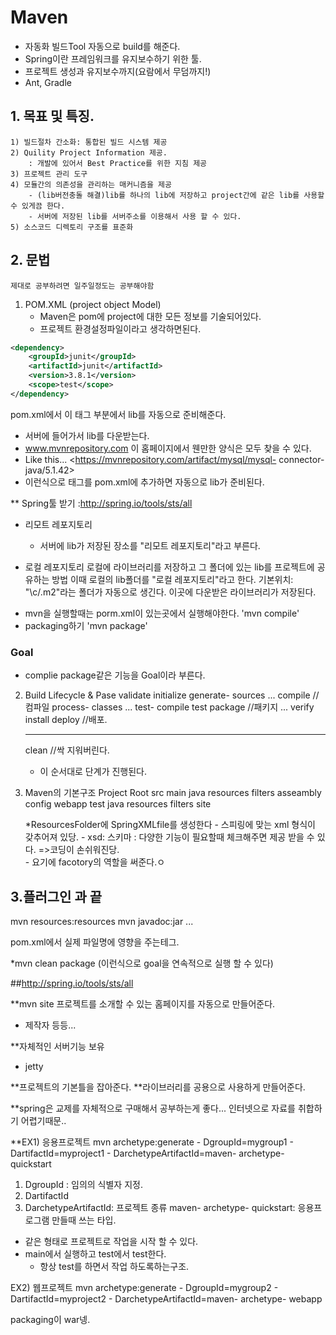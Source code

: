 
# Maven
- 자동화 빌드Tool 자동으로 build를 해준다.
- Spring이란 프레임워크를 유지보수하기 위한 툴.
- 프로젝트 생성과 유지보수까지(요람에서 무덤까지!)
- Ant, Gradle

## 1. 목표 및 특징.
    1) 빌드절차 간소화: 통합된 빌드 시스템 제공
    2) Quility Project Information 제공.
        : 개발에 있어서 Best Practice를 위한 지침 제공
    3) 프로젝트 관리 도구
    4) 모듈간의 의존성을 관리하는 매커니즘을 제공
        - (lib버전충돌 해결)lib를 하나의 lib에 저장하고 project간에 같은 lib를 사용할 수 있게끔 한다.
        - 서버에 저장된 lib를 서버주소를 이용해서 사용 할 수 있다.
    5) 소스코드 디렉토리 구조를 표준화


## 2. 문법
    제대로 공부하려면 일주일정도는 공부해야함
1) POM.XML (project object Model)
      - Maven은 pom에 project에 대한 모든 정보를 기술되어있다.	
     - 프로젝트 환경설정파일이라고 생각하면된다.
~~~ XML
<dependency>
    <groupId>junit</groupId>
    <artifactId>junit</artifactId>
    <version>3.8.1</version>
    <scope>test</scope>
</dependency>
~~~

pom.xml에서 이 <dependency>태그 부분에서 lib를 자동으로 준비해준다.
- 서버에 들어가서 lib를 다운받는다.
-  www.mvnrepository.com 이 홈페이지에서 웬만한 양식은 모두 찾을 수 있다.
- Like this... <https://mvnrepository.com/artifact/mysql/mysql- connector- java/5.1.42>
- 이런식으로  <dependency>태그를 pom.xml에 추가하면 자동으로 lib가 준비된다.

** Spring툴 받기 :http://spring.io/tools/sts/all 



* 리모트 레포지토리
    - 서버에 lib가 저장된 장소를 "리모트 레포지토리"라고 부른다.

* 로컬 레포지토리
    로컬에 라이브러리를 저장하고 그 폴더에 있는 lib를 프로젝트에 공유하는 방법
    이때 로컬의 lib폴더를 "로컬 레포지토리"라고 한다.
    기본위치: "\c/.m2"라는 폴더가 자동으로 생긴다.
    이곳에 다운받은 라이브러리가 저장된다.


- mvn을 실행할때는 porm.xml이 있는곳에서 실행해야한다.
    'mvn compile'
- packaging하기
    'mvn package'


### Goal
-  complie package같은 기능을 Goal이라 부른다.


2) Build Lifecycle & Pase
    validate
    initialize
    generate- sources
    ...
    compile			//컴파일
    process- classes
    ...
    test- compile
    test
    package			//패키지
    ...
    verify
    install
    deploy			//배포.
    - - - - - - - - - - - - - - - - - - - - - - - - - - - - - - - - - - - - - - - - - - - 
    clean			//싹 지워버린다.

    - 이 순서대로 단계가 진행된다.

3) Maven의 기본구조
    Project Root
        src
            main
                java
                resources
                filters
                asseambly
                config
                webapp
            test
                java
                resources
                filters
            site
        
    *ResourcesFolder에 SpringXMLfile를 생성한다
        - 스피링에 맞는 xml 형식이 갖추어져 있당.
        - xsd: 스키마 : 다양한 기능이 필요할때 체크해주면 제공 받을 수 있다.
            =>코딩이 손쉬워진당.				
        - 요기에 facotory의 역할을 써준다.ㅇ


## 3.플러그인 과 끝 
mvn resources:resources
mvn javadoc:jar
...

pom.xml에서 실제 파일명에 영향을 주는테그.
<finalName>

*mvn clean package
(이런식으로 goal을 연속적으로 실행 할 수 있다)


##http://spring.io/tools/sts/all

**mvn site
프로젝트를 소개할 수 있는 홈페이지를 자동으로 만들어준다.
- 제작자 등등...


**자체적인 서버기능 보유
- jetty


**프로젝트의 기본틀을 잡아준다.
**라이브러리를 공용으로 사용하게 만들어준다.


**spring은 교제를 자체적으로 구매해서 공부하는게 좋다...
인터넷으로 자료를 취합하기 어렵기때문..		




**EX1) 응용프로젝트
mvn archetype:generate - DgroupId=mygroup1 - DartifactId=myproject1 - DarchetypeArtifactId=maven- archetype- quickstart

1) DgroupId : 임의의 식별자 지정.
2) DartifactId
3) DarchetypeArtifactId: 프로젝트 종류
maven- archetype- quickstart: 응용프로그램 만들때 쓰는 타입.

- 같은 형태로 프로젝트로 작업을 시작 할 수 있다.
- main에서 실행하고 test에서 test한다.
    - 항상 test를 하면서 작업 하도록하는구조.

EX2) 웹프로젝트
mvn archetype:generate - DgroupId=mygroup2 - DartifactId=myproject2 - DarchetypeArtifactId=maven- archetype- webapp

packaging이 war넹.
